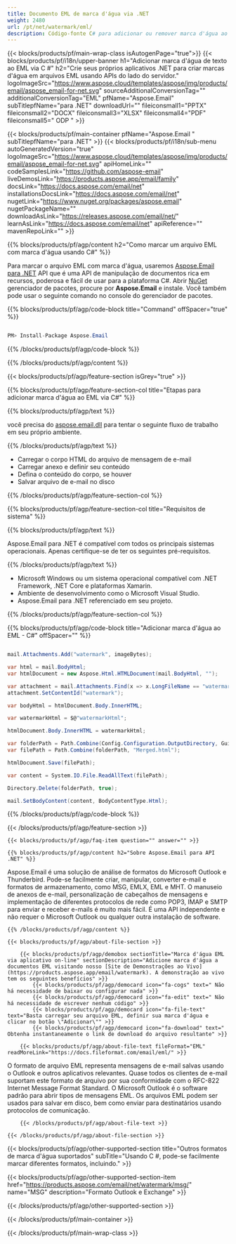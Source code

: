 ```yaml
---
title: Documento EML de marca d'água via .NET
weight: 2480
url: /pt/net/watermark/eml/
description: Código-fonte C# para adicionar ou remover marca d'água ao arquivo EML em plataformas .NET Framework, .NET Core e Xamarin.
---
```


{{< blocks/products/pf/main-wrap-class isAutogenPage="true">}}
{{< blocks/products/pf/i18n/upper-banner h1="Adicionar marca d'água de texto ao EML via C #" h2="Crie seus próprios aplicativos .NET para criar marcas d'água em arquivos EML usando APIs do lado do servidor." logoImageSrc="https://www.aspose.cloud/templates/aspose/img/products/email/aspose_email-for-net.svg" sourceAdditionalConversionTag="" additionalConversionTag="EML" pfName="Aspose.Email" subTitlepfName="para .NET" downloadUrl="" fileiconsmall1="PPTX" fileiconsmall2="DOCX" fileiconsmall3="XLSX" fileiconsmall4="PDF" fileiconsmall5=" ODP " >}}

{{< blocks/products/pf/main-container pfName="Aspose.Email " subTitlepfName="para .NET" >}}
{{< blocks/products/pf/i18n/sub-menu autoGeneratedVersion="true" logoImageSrc="https://www.aspose.cloud/templates/aspose/img/products/email/aspose_email-for-net.svg" apiHomeLink="" codeSamplesLink="https://github.com/aspose-email" liveDemosLink="https://products.aspose.app/email/family" docsLink="https://docs.aspose.com/email/net" installationsDocsLink="https://docs.aspose.com/email/net" nugetLink="https://www.nuget.org/packages/aspose.email" nugetPackageName="" downloadAsLink="https://releases.aspose.com/email/net/" learnAsLink="https://docs.aspose.com/email/net" apiReference="" mavenRepoLink="" >}}

{{% blocks/products/pf/agp/content h2="Como marcar um arquivo EML com marca d'água usando C#" %}}

 Para marcar o arquivo EML com marca d'água, usaremos
 [Aspose.Email para .NET](https://products.aspose.com/email/net/)
 API que é uma API de manipulação de documentos rica em recursos, poderosa e fácil de usar para a plataforma C#. Abrir
 [NuGet](https://www.nuget.org/packages/aspose.email)
 gerenciador de pacotes, procure por
 **Aspose.Email**
 e instale. Você também pode usar o seguinte comando no console do gerenciador de pacotes.

{{% blocks/products/pf/agp/code-block title="Command" offSpacer="true" %}}

```cs

PM> Install-Package Aspose.Email

```

{{% /blocks/products/pf/agp/code-block %}}

{{% /blocks/products/pf/agp/content %}}

{{< blocks/products/pf/agp/feature-section isGrey="true" >}}

{{% blocks/products/pf/agp/feature-section-col title="Etapas para adicionar marca d'água ao EML via C#" %}}

{{% blocks/products/pf/agp/text %}}

 você precisa do
 [aspose.email.dll](https://releases.aspose.com/email/net/)
 para tentar o seguinte fluxo de trabalho em seu próprio ambiente.

{{% /blocks/products/pf/agp/text %}}

+  Carregar o corpo HTML do arquivo de mensagem de e-mail
+  Carregar anexo e definir seu conteúdo
+  Defina o conteúdo do corpo, se houver
+  Salvar arquivo de e-mail no disco

{{% /blocks/products/pf/agp/feature-section-col %}}

{{% blocks/products/pf/agp/feature-section-col title="Requisitos de sistema" %}}

{{% blocks/products/pf/agp/text %}}

 Aspose.Email para .NET é compatível com todos os principais sistemas operacionais. Apenas certifique-se de ter os seguintes pré-requisitos.

{{% /blocks/products/pf/agp/text %}}

-  Microsoft Windows ou um sistema operacional compatível com .NET Framework, .NET Core e plataformas Xamarin.
-  Ambiente de desenvolvimento como o Microsoft Visual Studio.
-  Aspose.Email para .NET referenciado em seu projeto.

{{% /blocks/products/pf/agp/feature-section-col %}}

{{% blocks/products/pf/agp/code-block title="Adicionar marca d'água ao EML - C#" offSpacer="" %}}

```cs

mail.Attachments.Add("watermark", imageBytes);

var html = mail.BodyHtml;
var htmlDocument = new Aspose.Html.HTMLDocument(mail.BodyHtml, "");

var attachment = mail.Attachments.Find(x => x.LongFileName == "watermark");
attachment.SetContentId("watermark");

var bodyHtml = htmlDocument.Body.InnerHTML;

var watermarkHtml = $@"watermarkHtml";

htmlDocument.Body.InnerHTML = watermarkHtml;

var folderPath = Path.Combine(Config.Configuration.OutputDirectory, Guid.NewGuid().ToString());
var filePath = Path.Combine(folderPath, "Merged.html");

htmlDocument.Save(filePath);

var content = System.IO.File.ReadAllText(filePath);

Directory.Delete(folderPath, true);

mail.SetBodyContent(content, BodyContentType.Html); 

```

{{% /blocks/products/pf/agp/code-block %}}

{{< /blocks/products/pf/agp/feature-section >}}

    {{< blocks/products/pf/agp/faq-item question="" answer="" >}}


<!-- aboutfile Starts -->

    {{% blocks/products/pf/agp/content h2="Sobre Aspose.Email para API .NET" %}}

 Aspose.Email é uma solução de análise de formatos do Microsoft Outlook e Thunderbird. Pode-se facilmente criar, manipular, converter e-mail e formatos de armazenamento, como MSG, EMLX, EML e MHT. O manuseio de anexos de e-mail, personalização de cabeçalhos de mensagens e implementação de diferentes protocolos de rede como POP3, IMAP e SMTP para enviar e receber e-mails é muito mais fácil. É uma API independente e não requer o Microsoft Outlook ou qualquer outra instalação de software.



    {{% /blocks/products/pf/agp/content %}}

    {{< blocks/products/pf/agp/about-file-section >}}

        {{< blocks/products/pf/agp/demobox sectionTitle="Marca d'água EML via aplicativo on-line" sectionDescription="Adicione marca d'água a documentos EML visitando nosso [Site de Demonstrações ao Vivo](https://products.aspose.app/email/watermark). A demonstração ao vivo tem os seguintes benefícios" >}}
            {{< blocks/products/pf/agp/democard icon="fa-cogs" text=" Não há necessidade de baixar ou configurar nada" >}}
            {{< blocks/products/pf/agp/democard icon="fa-edit" text=" Não há necessidade de escrever nenhum código" >}}
            {{< blocks/products/pf/agp/democard icon="fa-file-text" text="Basta carregar seu arquivo EML, definir sua marca d'água e clicar no botão \"Adicionar\"" >}}
            {{< blocks/products/pf/agp/democard icon="fa-download" text=" Obtenha instantaneamente o link de download do arquivo resultante" >}}

        {{< blocks/products/pf/agp/about-file-text fileFormat="EML" readMoreLink="https://docs.fileformat.com/email/eml/" >}}
O formato de arquivo EML representa mensagens de e-mail salvas usando o Outlook e outros aplicativos relevantes. Quase todos os clientes de e-mail suportam este formato de arquivo por sua conformidade com o RFC-822 Internet Message Format Standard. O Microsoft Outlook é o software padrão para abrir tipos de mensagens EML. Os arquivos EML podem ser usados para salvar em disco, bem como enviar para destinatários usando protocolos de comunicação.

        {{< /blocks/products/pf/agp/about-file-text >}}

    {{< /blocks/products/pf/agp/about-file-section >}}

<!-- aboutfile Ends -->

{{< blocks/products/pf/agp/other-supported-section title="Outros formatos de marca d'água suportados" subTitle="Usando C #, pode-se facilmente marcar diferentes formatos, incluindo." >}}

{{< blocks/products/pf/agp/other-supported-section-item href="https://products.aspose.com/email/net/watermark/msg/" name="MSG" description="Formato Outlook e Exchange" >}}

{{< /blocks/products/pf/agp/other-supported-section >}}

{{< /blocks/products/pf/main-container >}}
   
{{< /blocks/products/pf/main-wrap-class >}}